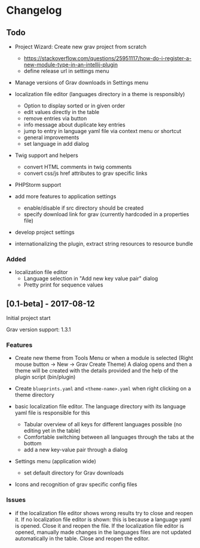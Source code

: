 # Changelog

## Todo
- Project Wizard: Create new grav project from scratch
    - https://stackoverflow.com/questions/25951117/how-do-i-register-a-new-module-type-in-an-intellij-plugin
	- define release url in settings menu
- Manage versions of Grav downloads in Settings menu

- localization file editor (languages directory in a theme is responsibly)
    - Option to display sorted or in given order
    - edit values directly in the table
    - remove entries via button
    - info message about duplicate key entries
    - jump to entry in language yaml file via context menu or shortcut
    - general improvements
    - set language in add dialog

- Twig support and helpers
    - convert HTML comments in twig comments
    - convert css/js href attributes to grav specific links

- PHPStorm support

- add more features to application settings
    - enable/disable if src directory should be created
    - specify download link for grav (currently hardcoded in a properties file)
- develop project settings

- internationalizing the plugin, extract string resources to resource bundle

### Added
- localization file editor
    - Language selection in "Add new key value pair" dialog
    - Pretty print for sequence values

## [0.1-beta] - 2017-08-12

Initial project start

Grav version support: 1.3.1

### Features

- Create new theme from Tools Menu or when a module is selected (Right mouse button -> New -> Grav Create Theme)
A dialog opens and then a theme will be created with the details provided
 and the help of the plugin script (bin/plugin)

- Create ``blueprints.yaml`` and ``<theme-name>.yaml`` when right clicking on a
theme directory

- basic localization file editor. The language directory with its
language yaml file is responsible for this
    - Tabular overview of all keys for different languages possible
    (no editing yet in the table)
    - Comfortable switching between all languages through the tabs at
    the bottom
    - add a new key-value pair through a dialog

- Settings menu (application wide)
    - set default directory for Grav downloads

- Icons and recognition of grav specific config files

### Issues

- if the localization file editor shows wrong results try to close
and reopen it.
If no localization file editor is shown: this is because a language yaml
is opened. Close it and reopen the file.
If the localization file editor is opened, manually made changes in the
languages files are not updated automatically in the table. Close and reopen
the editor.



